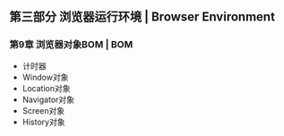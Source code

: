 ## 第三部分 浏览器运行环境   |   Browser Environment

### 第9章    浏览器对象BOM   |   BOM

- 计时器
- Window对象
- Location对象
- Navigator对象
- Screen对象
- History对象